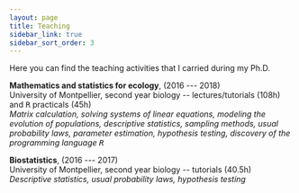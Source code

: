 ```yaml
---
layout: page
title: Teaching
sidebar_link: true
sidebar_sort_order: 3
---
```


Here you can find the teaching activities that I carried during my Ph.D.

**Mathematics and statistics for ecology**, (2016 --- 2018)<br>
University of Montpellier, second year biology -- lectures/tutorials (108h) and <tt>R</tt> practicals (45h)<br>
*Matrix calculation, solving systems of linear equations, modeling the evolution of populations,
descriptive statistics, sampling methods, usual probability laws, parameter estimation,
hypothesis testing, discovery of the programming language <tt>R</tt>*


**Biostatistics**, (2016 --- 2017)<br>
University of Montpellier, second year biology -- tutorials (40.5h)<br>
*Descriptive statistics, usual probability laws, hypothesis testing*